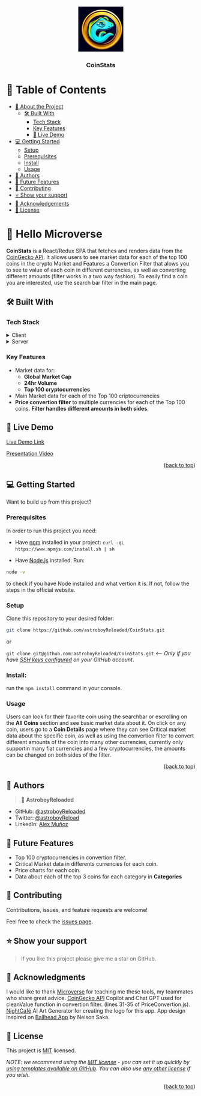<a name="readme-top"></a>

<div align="center">
  <img src="./public/icons/GeckoCoin-logo.jpg" alt="logo" width="120"  height="auto" />
  <br/>

  <h3><b>CoinStats</b></h3>

</div>

<!-- TABLE OF CONTENTS -->

# 📗 Table of Contents

- [📖 About the Project](#about-project)
  - [🛠 Built With](#built-with)
    - [Tech Stack](#tech-stack)
    - [Key Features](#key-features)
    - [🚀 Live Demo](#live-demo)
- [💻 Getting Started](#getting-started)
  - [Setup](#setup)
  - [Prerequisites](#prerequisites)
  - [Install](#install)
  - [Usage](#usage)
- [👥 Authors](#authors)
- [🔭 Future Features](#future-features)
- [🤝 Contributing](#contributing)
- [⭐️ Show your support](#support)
- [🙏 Acknowledgements](#acknowledgements)
- [📝 License](#license)

<!-- PROJECT DESCRIPTION -->

# 📖 Hello Microverse <a name="about-project"></a>

**CoinStats** is a React/Redux SPA that fetches and renders data from the [CoinGecko API](https://www.coingecko.com/en/api).
It allows users to see market data for each of the top 100 coins in the crypto Market and Features a Convertion Filter that alows you to see te value of each coin in different currencies, as well as converting different amounts (filter works in a two way fashion).
To easily find a coin you are interested, use the search bar filter in the main page.

## 🛠 Built With <a name="built-with"></a>

### Tech Stack <a name="tech-stack"></a>

<details>
  <summary>Client</summary>
  <ul>
    <li><a href="https://www.w3.org/html/">HTML</a></li>
    <li><a href="https://www.w3.org/Style/CSS/Overview.en.html">SCSS</a></li>
    <li><a href="https://react.dev/">React</a></li>
    <li><a href="https://redux.js.org/">Redux</a></li>
  </ul>
</details>

<details>
  <summary>Server</summary>
  <ul>
    <li><a href="https://render.com/">render</a></li>
  </ul>
</details>

<!-- Features -->

### Key Features <a name="key-features"></a>

- Market data for:
  - **Global Market Cap**
  - **24hr Volume**
  - **Top 100 cryptocurrencies**
- Main Market data for each of the Top 100 criptocurrencies
- **Price convertion filter** to multiple currencies for each of the Top 100 coins. **Filter handles different amounts in both sides**.

<!-- LIVE DEMO -->

 ## 🚀 Live Demo <a name="live-demo"></a>

[Live Demo Link](https://coinstats-nd4q.onrender.com)

[Presentation Video](https://www.loom.com/share/85453aa7d18b4ed6b72e51b30c49149a)

<p align="right">(<a href="#readme-top">back to top</a>)</p>

<!-- GETTING STARTED -->

## 💻 Getting Started <a name="getting-started"></a>

Want to build up from this project?

### Prerequisites

In order to run this project you need:

- Have [npm](https://www.npmjs.com/package/npm) installed in your project:
  `curl -qL https://www.npmjs.com/install.sh | sh`

- Have [Node.js](https://nodejs.org/en) installed.
  Run:

```sh
node -v
```

to check if you have Node installed and what vertion it is. If not, follow the steps in the official website.

### Setup

Clone this repository to your desired folder:

```sh
git clone https://github.com/astroboyReloaded/CoinStats.git
```

or

`git clone git@github.com:astroboyReloaded/CoinStats.git` <-- _Only if you have [SSH keys configured](https://docs.github.com/en/authentication/connecting-to-github-with-ssh/adding-a-new-ssh-key-to-your-github-account) on your GitHub account_.

### Install:

run the `npm install` command in your console.

### Usage

Users can look for their favorite coin using the searchbar or escrolling on the **All Coins** section and see basic market data about it. On click on any coin, users go to a **Coin Details** page where they can see Critical market data about the specific coin, as well as using the convertion filter to convert different amounts of the coin into many other currencies, currently only supportin many fiat currencies and a few cryptocurrencies, the amounts can be changed on both sides of the filter.

<p align="right">(<a href="#readme-top">back to top</a>)</p>

<!-- AUTHORS -->

## 👥 Authors <a name="authors"></a>

> 👤 **AstroboyReloaded**

- GitHub: [@astroboyReloaded](https://github.com/astroboyReloaded)
- Twitter: [@astroboyReload](https://twitter.com/astroboyReload)
- LinkedIn: [Alex Muñoz](https://www.linkedin.com/in/astroboyreloaded/)

<!-- FUTURE FEATURES -->

## 🔭 Future Features <a name="future-features"></a>

- Top 100 cryptocurrencies in convertion filter.
- Critical Market data in differents currencies for each coin.
- Price charts for each coin.
- Data about each of the top 3 coins for each category in **Categories**

<!-- CONTRIBUTING -->

## 🤝 Contributing <a name="contributing"></a>

Contributions, issues, and feature requests are welcome!

Feel free to check the [issues page](../../issues/).

<!-- SUPPORT -->

## ⭐️ Show your support <a name="support"></a>

> If you like this project please give me a star on GitHub.

<!-- ACKNOWLEDGEMENTS -->

## 🙏 Acknowledgments <a name="acknowledgements"></a>

I would like to thank [Microverse](https://www.microverse.org/) for teaching me these tools, my teammates who share great advice.
[CoinGecko API](https://www.coingecko.com/en/api)
Copilot and Chat GPT used for cleanValue function in convertion filter. (lines 31-35 of PriceConvertion.js).
[NightCafé](https://nightcafe.studio/) AI Art Generator for creating the logo for this app.
App design inspired on [Ballhead App](https://www.behance.net/gallery/31579789/Ballhead-App-%28Free-PSDs%29) by Nelson Saka.

<!-- LICENSE -->

## 📝 License <a name="license"></a>

This project is [MIT](./LICENSE) licensed.

_NOTE: we recommend using the [MIT license](https://choosealicense.com/licenses/mit/) - you can set it up quickly by [using templates available on GitHub](https://docs.github.com/en/communities/setting-up-your-project-for-healthy-contributions/adding-a-license-to-a-repository). You can also use [any other license](https://choosealicense.com/licenses/) if you wish._

<p align="right">(<a href="#readme-top">back to top</a>)</p>
